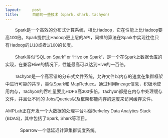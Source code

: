 ```yaml
---
layout:     post
title:      目前的一些技术（spark，shark，tachyon）
---
```

<div id="article_content" class="article_content clearfix csdn-tracking-statistics" data-pid="blog" data-mod="popu_307" data-dsm="post">
								            <link rel="stylesheet" href="https://csdnimg.cn/release/phoenix/template/css/ck_htmledit_views-f76675cdea.css">
						<div class="htmledit_views" id="content_views">
                
<p><span style="color:rgb(51,51,51);font-family:Helvetica, Tahoma, Arial, sans-serif;font-size:14px;line-height:24px;"><span></span>        Spark是一个高效的分布式计算系统</span><span style="color:rgb(51,51,51);font-family:Helvetica, Tahoma, Arial, sans-serif;font-size:14px;line-height:24px;">，</span><span style="color:rgb(51,51,51);font-family:Helvetica, Tahoma, Arial, sans-serif;font-size:14px;line-height:24px;">相比Hadoop，它在性能上比Hadoop要高100倍。Spark提供比Hadoop更上层的API，同样的算法在Spark中实现往往只有Hadoop的1/10或者1/100的长度。</span></p>
<p><span style="color:rgb(51,51,51);font-family:Helvetica, Tahoma, Arial, sans-serif;font-size:14px;line-height:24px;"><span style="color:rgb(51,51,51);font-family:Helvetica, Tahoma, Arial, sans-serif;font-size:14px;line-height:24px;"><span></span> 
       Shark类似“SQL on Spark” or “Hive on Spark”，是一个在Spark上数据仓库的实现，在兼容Hive的情况下，性能最高可以达到Hive的一百倍。</span><span style="color:rgb(51,51,51);font-family:Helvetica, Tahoma, Arial, sans-serif;font-size:14px;line-height:24px;"> </span><br></span></p>
<p><span style="color:rgb(51,51,51);font-family:Helvetica, Tahoma, Arial, sans-serif;font-size:14px;line-height:24px;"><span style="color:rgb(51,51,51);font-family:Helvetica, Tahoma, Arial, sans-serif;font-size:14px;line-height:24px;"><span style="color:rgb(51,51,51);font-family:Helvetica, Tahoma, Arial, sans-serif;font-size:14px;line-height:24px;"><span></span> 
       Tachyon是一个高容错的分布式文件系统，允许文件以内存的速度在集群框架中进行可靠的共享，类似Spark和 MapReduce。通过利用lineage信息，积极地使用内存，Tachyon的吞吐量要比HDFS高300多倍。Tachyon都是在内存中处理缓存文件，并且让不同的 Jobs/Queries以及框架都能内存的速度来访问缓存文件。</span><br></span></span></p>
<p><span><span></span><span style="color:rgb(51,51,51);font-family:Helvetica, Tahoma, Arial, sans-serif;font-size:14px;line-height:24px;">AMPLab正在开发一个大数据的处理平台叫做Berkeley Data Analytics Stack (BDAS)，其中包括了Spark,
 Shark等项目。</span></span>   </p>
<p>            Sparrow<span style="color:rgb(51,51,51);font-family:Helvetica, Tahoma, Arial, sans-serif;font-size:14px;line-height:24px;">一个低延迟计算集群调度系统。</span></p>
<p><span><span style="color:rgb(51,51,51);font-family:Helvetica, Tahoma, Arial, sans-serif;font-size:14px;line-height:24px;"><span></span></span></span></p>
            </div>
                </div>